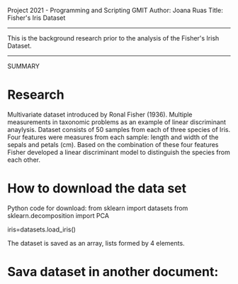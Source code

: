 Project 2021 - Programming and Scripting GMIT
Author: Joana Ruas
Title: Fisher's Iris Dataset

-----------------------------------------------------------------------------------------------------------------------------
This is the background research prior to the analysis of the Fisher's Irish Dataset.

-----------------------------------------------------------------------------------------------------------------------------

SUMMARY


# Research
Multivariate dataset introduced by Ronal Fisher (1936).
Multiple measurements in taxonomic problems as an example of linear discriminant anaylysis.
Dataset consists of 50 samples from each of three species of Iris.
Four features were measures from each sample: length and width of the sepals and petals (cm).
Based on the combination of these four features Fisher developed a linear discriminant model to distinguish the species from each other. 

# How to download the data set
Python code for download:
from sklearn import datasets
from sklearn.decomposition import PCA

iris=datasets.load_iris()

The dataset is saved as an array, lists formed by 4 elements.

# Sava dataset in another document:

